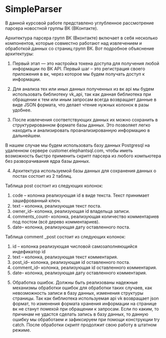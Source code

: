 # SimpleParser

В данной курсовой работе представлено углубленное рассмотрение парсера новостной группы ВК (ВКонтакте). 

Архитектура парсера групп ВК (Вконтакте) включает в себя несколько компонентов, которые совместно работают над извлечением и обработкой данных со страниц групп ВК. Вот подробное объяснение архитектуры:

1. Первый этап — это настройка токена доступа для получения любой информации по ВК API.
Первый шаг – это регистрация своего приложения в вк, через которое мы будем получать доступ к информации.

2. Для анализа тех или иных данных полученных из вк api мы будем использовать библиотеку vk_api, так как данная библиотека при обращении к тем или иным запросам всегда возвращает данные в виде JSON формата, что делает чтение нужных колонок в разы удобнее.

3. После извлечения соответствующих данных их можно сохранить в структурированном формате базы данных. Это позволяет легко находить и анализировать проанализированную информацию в дальнейшем.

В нашем случае мы будем использовать базу данных Postgresql на удаленном сервере customer.elephantsql.com, чтобы иметь возможность быстро применить скрипт парсера из любого компьютера без разворачивания ядра базы данных.

4. Архитектура используемой базы данных для сохранения данных о постах состоит из 2 таблиц.

Таблица post состоит из следующих колонок:
1) code – колонка реализующая id в виде текста. Текст принимает зашифрованный ключ.
2) text – колонка, реализующая текст поста.
3) owner_id– колонка, реализующая id владельца записи.
4) comments_count– колонка, реализующая количество комментариев под постом (всё дерево комментариев).
5) date– колонка, реализующая дату оставленного поста.

Таблица comment _post состоит из следующих колонок:
1) id – колонка реализующая числовой самозаполняющийся индефикатор id 
2) text – колонка, реализующая текст комментария.
3) post_id– колонка, реализующая id оставленного поста.
4) comment_id– колонка, реализующая id оставленного комментария.
5) date– колонка, реализующая дату оставленного комментария.


5. Обработка ошибок. Должны быть реализованы надежные механизмы обработки ошибок для обработки таких случаев, как невозможность записи в базу данных, изменения структуры страницы. 
Так как библиотека используемая api vk возвращает json формат, то изменения формата хранения информации на странице вк не станут помехой при обращении к запросам.
Если по каким, то причинам не удастся сделать запись в базу данных, то данную ошибку мы обработаем и зафиксируем при помощи конструкции try catch. После обработки скрипт продолжит свою работу в штатном режиме.
